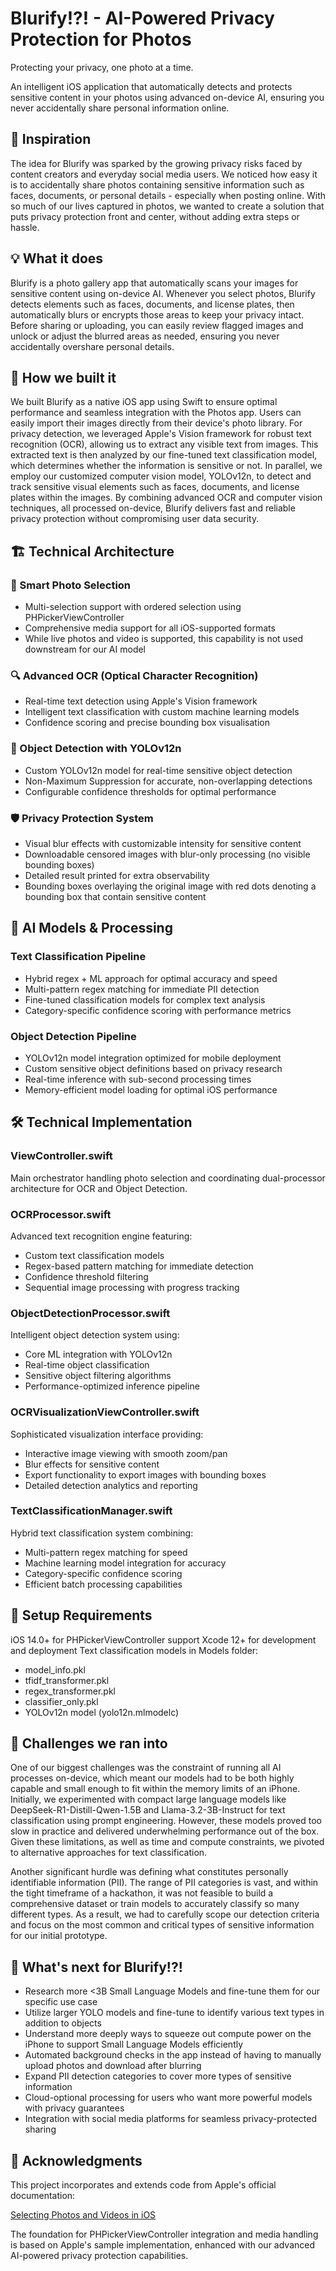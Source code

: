 # Blurify!?! - AI-Powered Privacy Protection for Photos

Protecting your privacy, one photo at a time.

An intelligent iOS application that automatically detects and protects sensitive content in your photos using advanced on-device AI, ensuring you never accidentally share personal information online.

## 🌟 Inspiration
The idea for Blurify was sparked by the growing privacy risks faced by content creators and everyday social media users. We noticed how easy it is to accidentally share photos containing sensitive information such as faces, documents, or personal details - especially when posting online. With so much of our lives captured in photos, we wanted to create a solution that puts privacy protection front and center, without adding extra steps or hassle.

## 💡 What it does
Blurify is a photo gallery app that automatically scans your images for sensitive content using on-device AI. Whenever you select photos, Blurify detects elements such as faces, documents, and license plates, then automatically blurs or encrypts those areas to keep your privacy intact. Before sharing or uploading, you can easily review flagged images and unlock or adjust the blurred areas as needed, ensuring you never accidentally overshare personal details.

## 🚀 How we built it
We built Blurify as a native iOS app using Swift to ensure optimal performance and seamless integration with the Photos app. Users can easily import their images directly from their device's photo library. For privacy detection, we leveraged Apple's Vision framework for robust text recognition (OCR), allowing us to extract any visible text from images. This extracted text is then analyzed by our fine-tuned text classification model, which determines whether the information is sensitive or not. In parallel, we employ our customized computer vision model, YOLOv12n, to detect and track sensitive visual elements such as faces, documents, and license plates within the images. By combining advanced OCR and computer vision techniques, all processed on-device, Blurify delivers fast and reliable privacy protection without compromising user data security.

## 🏗️ Technical Architecture

### 📸 Smart Photo Selection
- Multi-selection support with ordered selection using PHPickerViewController
- Comprehensive media support for all iOS-supported formats
- While live photos and video is supported, this capability is not used downstream for our AI model

### 🔍 Advanced OCR (Optical Character Recognition)
- Real-time text detection using Apple's Vision framework
- Intelligent text classification with custom machine learning models
- Confidence scoring and precise bounding box visualisation

### 🤖 Object Detection with YOLOv12n
- Custom YOLOv12n model for real-time sensitive object detection
- Non-Maximum Suppression for accurate, non-overlapping detections
- Configurable confidence thresholds for optimal performance

### 🛡️ Privacy Protection System
- Visual blur effects with customizable intensity for sensitive content
- Downloadable censored images with blur-only processing (no visible bounding boxes)
- Detailed result printed for extra observability
- Bounding boxes overlaying the original image with red dots denoting a bounding box that contain sensitive content

## 🧠 AI Models & Processing
### Text Classification Pipeline
- Hybrid regex + ML approach for optimal accuracy and speed
- Multi-pattern regex matching for immediate PII detection
- Fine-tuned classification models for complex text analysis
- Category-specific confidence scoring with performance metrics

### Object Detection Pipeline
- YOLOv12n model integration optimized for mobile deployment
- Custom sensitive object definitions based on privacy research
- Real-time inference with sub-second processing times
- Memory-efficient model loading for optimal iOS performance

## 🛠️ Technical Implementation
### ViewController.swift
Main orchestrator handling photo selection and coordinating dual-processor architecture for OCR and Object Detection.

### OCRProcessor.swift
Advanced text recognition engine featuring:
- Custom text classification models
- Regex-based pattern matching for immediate detection
- Confidence threshold filtering
- Sequential image processing with progress tracking

### ObjectDetectionProcessor.swift
Intelligent object detection system using:
- Core ML integration with YOLOv12n
- Real-time object classification
- Sensitive object filtering algorithms
- Performance-optimized inference pipeline

### OCRVisualizationViewController.swift
Sophisticated visualization interface providing:
- Interactive image viewing with smooth zoom/pan
- Blur effects for sensitive content
- Export functionality to export images with bounding boxes
- Detailed detection analytics and reporting

### TextClassificationManager.swift
Hybrid text classification system combining:
- Multi-pattern regex matching for speed
- Machine learning model integration for accuracy
- Category-specific confidence scoring
- Efficient batch processing capabilities

## 🔧 Setup Requirements
iOS 14.0+ for PHPickerViewController support
Xcode 12+ for development and deployment
Text classification models in Models folder:
- model_info.pkl
- tfidf_transformer.pkl
- regex_transformer.pkl
- classifier_only.pkl
- YOLOv12n model (yolo12n.mlmodelc) 

## 💪 Challenges we ran into
One of our biggest challenges was the constraint of running all AI processes on-device, which meant our models had to be both highly capable and small enough to fit within the memory limits of an iPhone. Initially, we experimented with compact large language models like DeepSeek-R1-Distill-Qwen-1.5B and Llama-3.2-3B-Instruct for text classification using prompt engineering. However, these models proved too slow in practice and delivered underwhelming performance out of the box. Given these limitations, as well as time and compute constraints, we pivoted to alternative approaches for text classification.

Another significant hurdle was defining what constitutes personally identifiable information (PII). The range of PII categories is vast, and within the tight timeframe of a hackathon, it was not feasible to build a comprehensive dataset or train models to accurately classify so many different types. As a result, we had to carefully scope our detection criteria and focus on the most common and critical types of sensitive information for our initial prototype.

## 🔮 What's next for Blurify!?!
- Research more <3B Small Language Models and fine-tune them for our specific use case
- Utilize larger YOLO models and fine-tune to identify various text types in addition to objects
- Understand more deeply ways to squeeze out compute power on the iPhone to support Small Language Models efficiently
- Automated background checks in the app instead of having to manually upload photos and download after blurring
- Expand PII detection categories to cover more types of sensitive information
- Cloud-optional processing for users who want more powerful models with privacy guarantees
- Integration with social media platforms for seamless privacy-protected sharing

## 🙏 Acknowledgments
This project incorporates and extends code from Apple's official documentation:

[Selecting Photos and Videos in iOS](https://developer.apple.com/documentation/photokit/selecting-photos-and-videos-in-ios)

The foundation for PHPickerViewController integration and media handling is based on Apple's sample implementation, enhanced with our advanced AI-powered privacy protection capabilities.